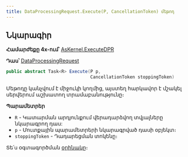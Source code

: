 ```yaml
---
title: DataProcessingRequest.Execute(P, CancellationToken) մեթոդ
---
```


## Նկարագիր

**Համարժեքը 4x-ում՝** [AsKernel.ExecuteDPR](https://armsoft.github.io/as4x-docs/HTM/ProgrGuide/Functions/Functions/8X/ExecuteDPR.html)

**Դաս՝** [DataProcessingRequest](../dpr.md)

```c#
public abstract Task<R> Execute(P p, 
                                CancellationToken stoppingToken)
```

Մեթոդը կանչվում է միջուկի կողմից, այստեղ հարկավոր է մշակել սերվերում աշխատող տրամաբանությունը։

**Պարամետրեր**

- `R` - Կատարման արդյունքում վերադարձվող տվյալները նկարագրող դաս:
- `p` - Մուտքային պարամետրերի նկարագրված դասի օբյեկտ։
- `stoppingToken` - Դադարեցման տոկենը։

Տե՛ս օգտագործման [օրինակը](../dpr_guide.md#execute)։
